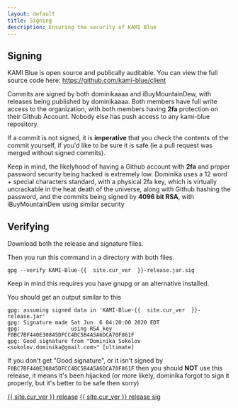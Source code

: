 ```yaml
---
layout: default
title: Signing
description: Ensuring the security of KAMI Blue
---
```


## Signing

KAMI Blue is open source and publically auditable. You can view the full source code here: <https://github.com/kami-blue/client>

Commits are signed by both dominikaaaa and iBuyMountainDew, with releases being published by dominikaaaa. Both members have full write access to the organization, with both members having **2fa** protection on their Github Account. Nobody else has push access to any kami-blue repository. 

If a commit is not signed, it is **imperative** that you check the contents of the commit yourself, if you'd like to be sure it is safe (ie a pull request was merged without signed commits). 

Keep in mind, the likelyhood of having a Github account with **2fa** and proper password security being hacked is extremely low. Dominika uses a 12 word + special characters standard, with a physical 2fa key, which is virtually uncrackable in the heat death of the universe, along with Github hashing the password, and the commits being signed by **4096 bit RSA**, with iBuyMountainDew using similar security

## Verifying 

Download both the release and signature files. 

Then you run this command in a directory with both files. 

```
gpg --verify KAMI-Blue-{{  site.cur_ver  }}-release.jar.sig
```

Keep in mind this requires you have gnupg or an alternative installed. 

You should get an output similar to this 

```
gpg: assuming signed data in 'KAMI-Blue-{{  site.cur_ver  }}-release.jar'
gpg: Signature made Sat Jun  6 04:20:00 2020 EDT
gpg:                using RSA key F0BC7BF440E30845DFCC4BC5B4A5A6DCA70F861F
gpg: Good signature from "Dominika Sokolov <sokolov.dominika@gmail.com>" [ultimate]
```

If you don't get "Good signature", or it isn't signed by `F0BC7BF440E30845DFCC4BC5B4A5A6DCA70F861F` then you should **NOT** use this release, it means it's been hijacked (or more likely, dominika forgot to sign it properly, but it's better to be safe then sorry)

<a href="{{ site.github.jar_url }}" class="btnc">{{  site.cur_ver  }} release</a>
<a href="{{ site.github.jar_sig_url }}" class="btnc">{{  site.cur_ver  }} release sig</a>
